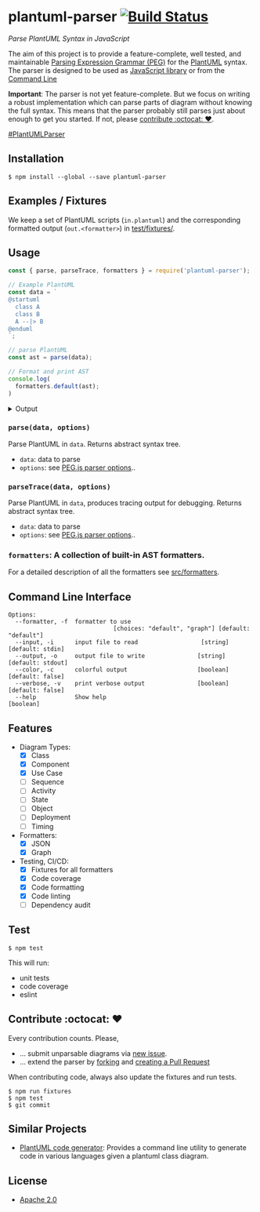 # plantuml-parser [![Build Status](https://travis-ci.org/Enteee/plantuml-parser.svg?branch=master)](https://travis-ci.org/Enteee/plantuml-parser)
_Parse PlantUML Syntax in JavaScript_

The aim of this project is to provide a feature-complete, well tested, and
maintainable [Parsing Expression Grammar (PEG)](src/plantuml.pegjs)
for the [PlantUML](http://plantuml.com/) syntax. The parser is designed 
to be used as [JavaScript library](#usage) or from the [Command Line](#command-line-interface)

**Important**: The parser is not yet feature-complete. But we focus on writing a
robust implementation which can parse parts of diagram without knowing the full
syntax. This means that the parser probably still parses just about enough to get
you started. If not, please [contribute :octocat: :heart:](#contribute-octocat-heart).

[#PlantUMLParser](https://twitter.com/hashtag/PlantUMLParser)

## Installation

```
$ npm install --global --save plantuml-parser
```

## Examples / Fixtures

We keep a set of PlantUML scripts (`in.plantuml`) and the corresponding formatted output (`out.<formatter>`) in [test/fixtures/](test/fixtures).

## Usage

```javascript
const { parse, parseTrace, formatters } = require('plantuml-parser');

// Example PlantUML
const data = `
@startuml
  class A
  class B
  A --|> B
@enduml
`;

// parse PlantUML
const ast = parse(data);

// Format and print AST
console.log(
  formatters.default(ast);
)
```

<details><summary>Output</summary>
<p>

```javascript
[
  [
    {
      "name": "A",
      "isAbstract": false,
      "members": []
    },
    {
      "name": "B",
      "isAbstract": false,
      "members": []
    },
    {
      "left": "A",
      "right": "B",
      "leftType": "Unknown",
      "rightType": "Unknown",
      "leftArrowHead": "",
      "rightArrowHead": "|>",
      "leftArrowBody": "-",
      "rightArrowBody": "-",
      "leftCardinality": "",
      "rightCardinality": "",
      "label": ""
    }
  ]
]
```

</p>
</details>

### `parse(data, options)`

Parse PlantUML in `data`. Returns abstract syntax tree.

* `data`: data to parse
* `options`: see [PEG.js parser options](https://pegjs.org/documentation#generating-a-parser-javascript-api)..

### `parseTrace(data, options)`

Parse PlantUML in `data`, produces tracing output for debugging. Returns abstract syntax tree.

* `data`: data to parse
* `options`: see [PEG.js parser options](https://pegjs.org/documentation#generating-a-parser-javascript-api)..

### `formatters`: A collection of built-in AST formatters.

For a detailed description of all the formatters see [src/formatters](src/formatters).

## Command Line Interface

```
Options:
  --formatter, -f  formatter to use
                              [choices: "default", "graph"] [default: "default"]
  --input, -i      input file to read                  [string] [default: stdin]
  --output, -o     output file to write               [string] [default: stdout]
  --color, -c      colorful output                    [boolean] [default: false]
  --verbose, -v    print verbose output               [boolean] [default: false]
  --help           Show help                                           [boolean]
```

## Features

- Diagram Types:
  - [x] Class
  - [x] Component
  - [x] Use Case
  - [ ] Sequence
  - [ ] Activity
  - [ ] State
  - [ ] Object
  - [ ] Deployment
  - [ ] Timing
- Formatters:
  - [x] JSON
  - [x] Graph
- Testing, CI/CD:
  - [x] Fixtures for all formatters
  - [x] Code coverage
  - [x] Code formatting
  - [x] Code linting
  - [ ] Dependency audit

## Test

```
$ npm test
```

This will run:
 * unit tests
 * code coverage
 * eslint

## Contribute :octocat: :heart:

Every contribution counts. Please,

* ... submit unparsable diagrams via [new issue](https://github.com/Enteee/plantuml-parser/issues/new).
* ... extend the parser by [forking](https://github.com/Enteee/plantuml-parser/fork) and [creating a Pull Request](https://github.com/Enteee/plantuml-parser/compare)

When contributing code, always also update the fixtures and run tests.

```
$ npm run fixtures
$ npm test
$ git commit
```

## Similar Projects

* [PlantUML code generator](https://github.com/bafolts/plantuml-code-generator): Provides a command line utility to generate code in various languages given a plantuml class diagram.

## License

* [Apache 2.0](https://www.apache.org/licenses/LICENSE-2.0)

